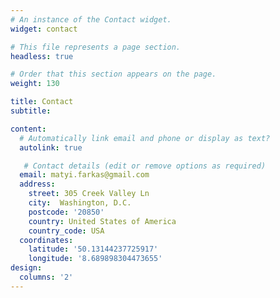 ```yaml
---
# An instance of the Contact widget.
widget: contact

# This file represents a page section.
headless: true

# Order that this section appears on the page.
weight: 130

title: Contact
subtitle:

content:
  # Automatically link email and phone or display as text?
  autolink: true

   # Contact details (edit or remove options as required)
  email: matyi.farkas@gmail.com
  address:
    street: 305 Creek Valley Ln
    city:  Washington, D.C.
    postcode: '20850'
    country: United States of America
    country_code: USA
  coordinates:
    latitude: '50.13144237725917'
    longitude: '8.689898304473655'
design:
  columns: '2'
---
```

